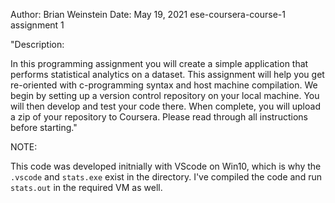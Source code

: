 Author: Brian Weinstein
Date: May 19, 2021
ese-coursera-course-1 assignment 1

"Description: 

In this programming assignment you will create a simple application that performs statistical analytics on a dataset. This assignment will help you get re-oriented with c-programming syntax and host machine compilation. We begin by setting up a version control repository on your local machine. You will then develop and test your code there. When complete, you will upload a zip of your repository to Coursera. Please read through all instructions before starting."


NOTE: 

This code was developed initnially with VScode on Win10, which is why the `.vscode` and `stats.exe` exist in the directory. I've compiled the code and run `stats.out` in the required VM as well.
